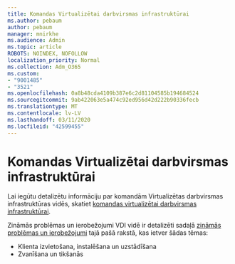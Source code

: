 ```yaml
---
title: Komandas Virtualizētai darbvirsmas infrastruktūrai
ms.author: pebaum
author: pebaum
manager: mnirkhe
ms.audience: Admin
ms.topic: article
ROBOTS: NOINDEX, NOFOLLOW
localization_priority: Normal
ms.collection: Adm_O365
ms.custom:
- "9001485"
- "3521"
ms.openlocfilehash: 0a8b48cda4109b387e6c2d81104585b194684524
ms.sourcegitcommit: 9ab422063e5a474c92ed956d42d222b90336fecb
ms.translationtype: MT
ms.contentlocale: lv-LV
ms.lasthandoff: 03/11/2020
ms.locfileid: "42599455"
---
```

# <a name="teams-for-virtualized-desktop-infrastructure"></a>Komandas Virtualizētai darbvirsmas infrastruktūrai

Lai iegūtu detalizētu informāciju par komandām Virtualizētas darbvirsmas infrastruktūras vidēs, skatiet [komandas virtualizētai darbvirsmas infrastruktūrai](https://docs.microsoft.com/microsoftteams/teams-for-vdi).

Zināmās problēmas un ierobežojumi VDI vidē ir detalizēti sadaļā [zināmās problēmas un ierobežojumi](https://docs.microsoft.com/microsoftteams/teams-for-vdi#known-issues-and-limitations) tajā pašā rakstā, kas ietver šādas tēmas:
 - Klienta izvietošana, instalēšana un uzstādīšana
 - Zvanīšana un tikšanās